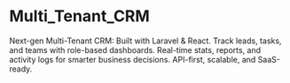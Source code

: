 # Multi_Tenant_CRM
Next-gen Multi-Tenant CRM: Built with Laravel &amp; React. Track leads, tasks, and teams with role-based dashboards. Real-time stats, reports, and activity logs for smarter business decisions. API-first, scalable, and SaaS-ready.
